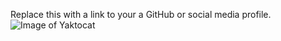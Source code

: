 Replace this with a link to your a GitHub or social media profile.
![Image of Yaktocat](https://octodex.github.com/images/yaktocat.png)
